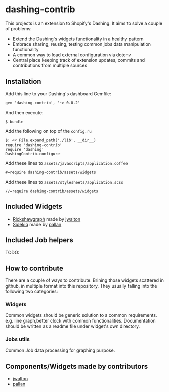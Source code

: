 # dashing-contrib

This projects is an extension to Shopify's Dashing. It aims to solve a couple of problems:

 * Extend the Dashing's widgets functionality in a healthy pattern
 * Embrace sharing, reusing, testing common jobs data manipulation functionality
 * A common way to load external configuration via dotenv
 * Central place keeping track of extension updates, commits and contributions from multiple sources
 
## Installation
Add this line to your Dashing's dashboard Gemfile:

    gem 'dashing-contrib', '~> 0.0.2'

And then execute:

    $ bundle

Add the following on top of the `config.ru`

    $: << File.expand_path('./lib', __dir__)
    require 'dashing-contrib'
    require 'dashing'
    DashingContrib.configure
    
Add these lines to `assets/javascripts/application.coffee`

    #=require dashing-contrib/assets/widgets

Add these lines to `assets/stylesheets/application.scss`

    //=require dashing-contrib/assets/widgets

## Included Widgets

 * [Rickshawgraph](https://gist.github.com/jwalton/7916168) made by [jwalton](https://gist.github.com/jwalton)
 * [Sidekiq](https://gist.github.com/pallan/57f778cace40fd56fb4d) made by [pallan](https://gist.github.com/pallan)

## Included Job helpers

 TODO:

## How to contribute

There are a couple of ways to contribute. Brining those widgets scattered in github, in multiple format into this repository. They usually falling into the following two categories:

### Widgets

Common widgets should be generic solution to a common requirements. e.g. line graph,better clock with common functionalities. Documentation should be written as a readme file under widget's own directory.

### Jobs utils

Common Job data processing for graphing purpose.


## Components/Widgets made by contributors

 * [jwalton](https://gist.github.com/jwalton)
 * [pallan](https://gist.github.com/pallan)